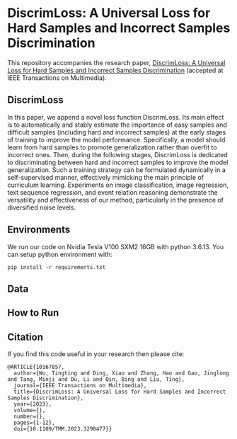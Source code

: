 # DiscrimLoss: A Universal Loss for Hard Samples and Incorrect Samples Discrimination
This repository accompanies the research paper, 
[DiscrimLoss: A Universal Loss for Hard Samples and Incorrect Samples Discrimination](
https://ieeexplore.ieee.org/document/10167857)
(accepted at IEEE Transactions on Multimedia). 


## DiscrimLoss

In this paper, we append a novel loss function DiscrimLoss. Its main effect is to automatically and stably estimate the importance of easy samples and difficult samples (including hard and incorrect samples) at the early stages of training to improve the model performance. Specifically, a model should learn from hard samples to promote generalization rather than overfit to incorrect ones. Then, during the following stages, DiscrimLoss is dedicated to discriminating between hard and incorrect samples to improve the model generalization. Such a training strategy can be formulated dynamically in a self-supervised manner, effectively mimicking the main principle of curriculum learning. Experiments on image classification, image regression, text sequence regression, and event relation reasoning demonstrate the versatility and effectiveness of our method, particularly in the presence of diversified noise levels.

## Environments
We run our code on Nvidia Tesla V100 SXM2 16GB with python 3.6.13. You can setup python environment with:
```
pip install -r requirements.txt
```

## Data

## How to Run


## Citation
If you find this code useful in your research then please cite:
```
@ARTICLE{10167857,
  author={Wu, Tingting and Ding, Xiao and Zhang, Hao and Gao, Jinglong and Tang, Minji and Du, Li and Qin, Bing and Liu, Ting},
  journal={IEEE Transactions on Multimedia}, 
  title={DiscrimLoss: A Universal Loss for Hard Samples and Incorrect Samples Discrimination}, 
  year={2023},
  volume={},
  number={},
  pages={1-12},
  doi={10.1109/TMM.2023.3290477}}

```
